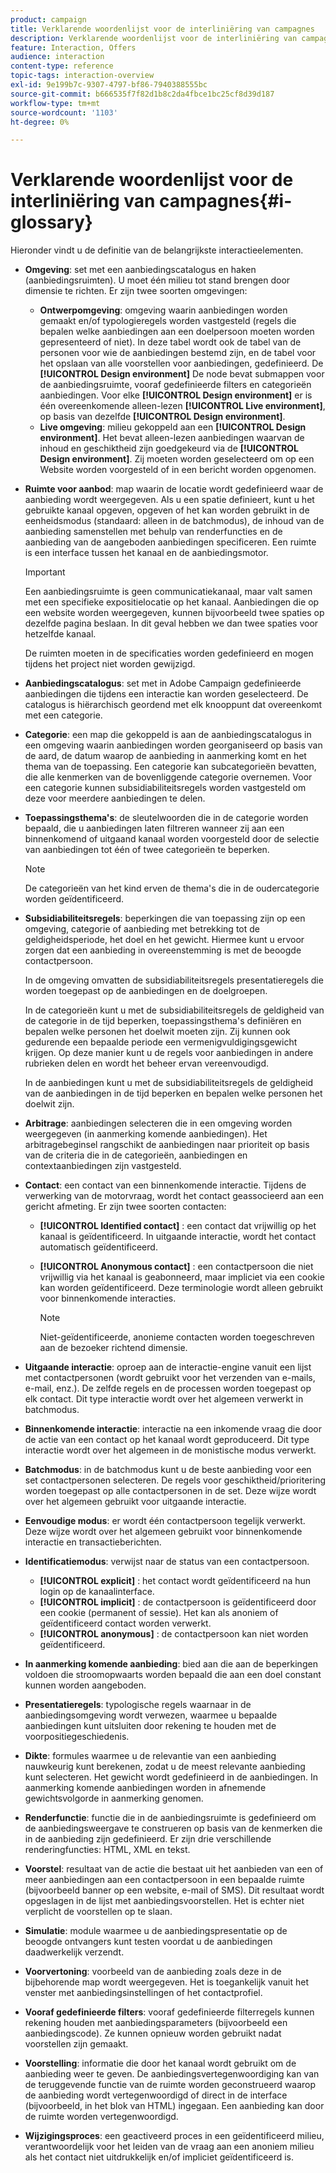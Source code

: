 ```yaml
---
product: campaign
title: Verklarende woordenlijst voor de interliniëring van campagnes
description: Verklarende woordenlijst voor de interliniëring van campagnes
feature: Interaction, Offers
audience: interaction
content-type: reference
topic-tags: interaction-overview
exl-id: 9e199b7c-9307-4797-bf86-7940388555bc
source-git-commit: b666535f7f82d1b8c2da4fbce1bc25cf8d39d187
workflow-type: tm+mt
source-wordcount: '1103'
ht-degree: 0%

---
```


# Verklarende woordenlijst voor de interliniëring van campagnes{#i-glossary}



Hieronder vindt u de definitie van de belangrijkste interactieelementen.

* **Omgeving**: set met een aanbiedingscatalogus en haken (aanbiedingsruimten). U moet één milieu tot stand brengen door dimensie te richten. Er zijn twee soorten omgevingen:

   * **Ontwerpomgeving**: omgeving waarin aanbiedingen worden gemaakt en/of typologieregels worden vastgesteld (regels die bepalen welke aanbiedingen aan een doelpersoon moeten worden gepresenteerd of niet). In deze tabel wordt ook de tabel van de personen voor wie de aanbiedingen bestemd zijn, en de tabel voor het opslaan van alle voorstellen voor aanbiedingen, gedefinieerd. De **[!UICONTROL Design environment]** De node bevat submappen voor de aanbiedingsruimte, vooraf gedefinieerde filters en categorieën aanbiedingen. Voor elke **[!UICONTROL Design environment]** er is één overeenkomende alleen-lezen **[!UICONTROL Live environment]**, op basis van dezelfde **[!UICONTROL Design environment]**.
   * **Live omgeving**: milieu gekoppeld aan een **[!UICONTROL Design environment]**. Het bevat alleen-lezen aanbiedingen waarvan de inhoud en geschiktheid zijn goedgekeurd via de **[!UICONTROL Design environment]**. Zij moeten worden geselecteerd om op een Website worden voorgesteld of in een bericht worden opgenomen.

* **Ruimte voor aanbod**: map waarin de locatie wordt gedefinieerd waar de aanbieding wordt weergegeven. Als u een spatie definieert, kunt u het gebruikte kanaal opgeven, opgeven of het kan worden gebruikt in de eenheidsmodus (standaard: alleen in de batchmodus), de inhoud van de aanbieding samenstellen met behulp van renderfuncties en de aanbieding van de aangeboden aanbiedingen specificeren. Een ruimte is een interface tussen het kanaal en de aanbiedingsmotor.

  >[!IMPORTANT]
  >
  >Een aanbiedingsruimte is geen communicatiekanaal, maar valt samen met een specifieke expositielocatie op het kanaal. Aanbiedingen die op een website worden weergegeven, kunnen bijvoorbeeld twee spaties op dezelfde pagina beslaan. In dit geval hebben we dan twee spaties voor hetzelfde kanaal.
  >
  >De ruimten moeten in de specificaties worden gedefinieerd en mogen tijdens het project niet worden gewijzigd.

* **Aanbiedingscatalogus**: set met in Adobe Campaign gedefinieerde aanbiedingen die tijdens een interactie kan worden geselecteerd. De catalogus is hiërarchisch geordend met elk knooppunt dat overeenkomt met een categorie.
* **Categorie**: een map die gekoppeld is aan de aanbiedingscatalogus in een omgeving waarin aanbiedingen worden georganiseerd op basis van de aard, de datum waarop de aanbieding in aanmerking komt en het thema van de toepassing. Een categorie kan subcategorieën bevatten, die alle kenmerken van de bovenliggende categorie overnemen. Voor een categorie kunnen subsidiabiliteitsregels worden vastgesteld om deze voor meerdere aanbiedingen te delen.
* **Toepassingsthema&#39;s**: de sleutelwoorden die in de categorie worden bepaald, die u aanbiedingen laten filtreren wanneer zij aan een binnenkomend of uitgaand kanaal worden voorgesteld door de selectie van aanbiedingen tot één of twee categorieën te beperken.

  >[!NOTE]
  >
  >De categorieën van het kind erven de thema&#39;s die in de oudercategorie worden geïdentificeerd.

* **Subsidiabiliteitsregels**: beperkingen die van toepassing zijn op een omgeving, categorie of aanbieding met betrekking tot de geldigheidsperiode, het doel en het gewicht. Hiermee kunt u ervoor zorgen dat een aanbieding in overeenstemming is met de beoogde contactpersoon.

  In de omgeving omvatten de subsidiabiliteitsregels presentatieregels die worden toegepast op de aanbiedingen en de doelgroepen.

  In de categorieën kunt u met de subsidiabiliteitsregels de geldigheid van de categorie in de tijd beperken, toepassingsthema&#39;s definiëren en bepalen welke personen het doelwit moeten zijn. Zij kunnen ook gedurende een bepaalde periode een vermenigvuldigingsgewicht krijgen. Op deze manier kunt u de regels voor aanbiedingen in andere rubrieken delen en wordt het beheer ervan vereenvoudigd.

  In de aanbiedingen kunt u met de subsidiabiliteitsregels de geldigheid van de aanbiedingen in de tijd beperken en bepalen welke personen het doelwit zijn.

* **Arbitrage**: aanbiedingen selecteren die in een omgeving worden weergegeven (in aanmerking komende aanbiedingen). Het arbitragebeginsel rangschikt de aanbiedingen naar prioriteit op basis van de criteria die in de categorieën, aanbiedingen en contextaanbiedingen zijn vastgesteld.
* **Contact**: een contact van een binnenkomende interactie. Tijdens de verwerking van de motorvraag, wordt het contact geassocieerd aan een gericht afmeting. Er zijn twee soorten contacten:

   * **[!UICONTROL Identified contact]** : een contact dat vrijwillig op het kanaal is geïdentificeerd. In uitgaande interactie, wordt het contact automatisch geïdentificeerd.
   * **[!UICONTROL Anonymous contact]** : een contactpersoon die niet vrijwillig via het kanaal is geabonneerd, maar impliciet via een cookie kan worden geïdentificeerd. Deze terminologie wordt alleen gebruikt voor binnenkomende interacties.

     >[!NOTE]
     >
     >Niet-geïdentificeerde, anonieme contacten worden toegeschreven aan de bezoeker richtend dimensie.

* **Uitgaande interactie**: oproep aan de interactie-engine vanuit een lijst met contactpersonen (wordt gebruikt voor het verzenden van e-mails, e-mail, enz.). De zelfde regels en de processen worden toegepast op elk contact. Dit type interactie wordt over het algemeen verwerkt in batchmodus.
* **Binnenkomende interactie**: interactie na een inkomende vraag die door de actie van een contact op het kanaal wordt geproduceerd. Dit type interactie wordt over het algemeen in de monistische modus verwerkt.
* **Batchmodus**: in de batchmodus kunt u de beste aanbieding voor een set contactpersonen selecteren. De regels voor geschiktheid/prioritering worden toegepast op alle contactpersonen in de set. Deze wijze wordt over het algemeen gebruikt voor uitgaande interactie.
* **Eenvoudige modus**: er wordt één contactpersoon tegelijk verwerkt. Deze wijze wordt over het algemeen gebruikt voor binnenkomende interactie en transactieberichten.
* **Identificatiemodus**: verwijst naar de status van een contactpersoon.

   * **[!UICONTROL explicit]** : het contact wordt geïdentificeerd na hun login op de kanaalinterface.
   * **[!UICONTROL implicit]** : de contactpersoon is geïdentificeerd door een cookie (permanent of sessie). Het kan als anoniem of geïdentificeerd contact worden verwerkt.
   * **[!UICONTROL anonymous]** : de contactpersoon kan niet worden geïdentificeerd.

* **In aanmerking komende aanbieding**: bied aan die aan de beperkingen voldoen die stroomopwaarts worden bepaald die aan een doel constant kunnen worden aangeboden.
* **Presentatieregels**: typologische regels waarnaar in de aanbiedingsomgeving wordt verwezen, waarmee u bepaalde aanbiedingen kunt uitsluiten door rekening te houden met de voorpositiegeschiedenis.
* **Dikte**: formules waarmee u de relevantie van een aanbieding nauwkeurig kunt berekenen, zodat u de meest relevante aanbieding kunt selecteren. Het gewicht wordt gedefinieerd in de aanbiedingen. In aanmerking komende aanbiedingen worden in afnemende gewichtsvolgorde in aanmerking genomen.
* **Renderfunctie**: functie die in de aanbiedingsruimte is gedefinieerd om de aanbiedingsweergave te construeren op basis van de kenmerken die in de aanbieding zijn gedefinieerd. Er zijn drie verschillende renderingfuncties: HTML, XML en tekst.
* **Voorstel**: resultaat van de actie die bestaat uit het aanbieden van een of meer aanbiedingen aan een contactpersoon in een bepaalde ruimte (bijvoorbeeld banner op een website, e-mail of SMS). Dit resultaat wordt opgeslagen in de lijst met aanbiedingsvoorstellen. Het is echter niet verplicht de voorstellen op te slaan.
* **Simulatie**: module waarmee u de aanbiedingspresentatie op de beoogde ontvangers kunt testen voordat u de aanbiedingen daadwerkelijk verzendt.
* **Voorvertoning**: voorbeeld van de aanbieding zoals deze in de bijbehorende map wordt weergegeven. Het is toegankelijk vanuit het venster met aanbiedingsinstellingen of het contactprofiel.
* **Vooraf gedefinieerde filters**: vooraf gedefinieerde filterregels kunnen rekening houden met aanbiedingsparameters (bijvoorbeeld een aanbiedingscode). Ze kunnen opnieuw worden gebruikt nadat voorstellen zijn gemaakt.
* **Voorstelling**: informatie die door het kanaal wordt gebruikt om de aanbieding weer te geven. De aanbiedingsvertegenwoordiging kan van de teruggevende functie van de ruimte worden geconstrueerd waarop de aanbieding wordt vertegenwoordigd of direct in de interface (bijvoorbeeld, in het blok van HTML) ingegaan. Een aanbieding kan door de ruimte worden vertegenwoordigd.
* **Wijzigingsproces**: een geactiveerd proces in een geïdentificeerd milieu, verantwoordelijk voor het leiden van de vraag aan een anoniem milieu als het contact niet uitdrukkelijk en/of impliciet geïdentificeerd is.
